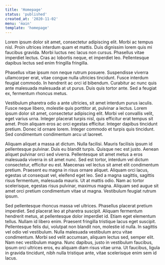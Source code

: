 ```yaml
---
title: 'Homepage'
status: 'published'
created_at: '2020-11-02'
menu: 'main'
template: 'homepage'
---
```


Lorem ipsum dolor sit amet, consectetur adipiscing elit. Morbi ac tempus nisl. Proin ultrices interdum quam et mattis. Duis dignissim lorem quis mi faucibus gravida. Morbi luctus nec lacus non cursus. Phasellus vitae imperdiet lectus. Cras ac lobortis neque, et imperdiet leo. Pellentesque dapibus lectus sed enim fringilla fringilla.

Phasellus vitae ipsum non neque rutrum posuere. Suspendisse viverra ullamcorper erat, vitae congue nulla ultricies tincidunt. Fusce interdum feugiat commodo. In hendrerit ac orci id bibendum. Curabitur ac nunc quis ante malesuada malesuada at ut purus. Duis quis tortor ante. Sed a feugiat ex, fermentum rhoncus metus.

Vestibulum pharetra odio a ante ultricies, sit amet interdum purus iaculis. Fusce neque libero, molestie quis porttitor at, pulvinar a lectus. Lorem ipsum dolor sit amet, consectetur adipiscing elit. Morbi vel convallis velit, eget varius urna. Integer placerat turpis nisl, quis efficitur erat tempus sit amet. Proin aliquam eros ac orci egestas efficitur. Integer dapibus tincidunt pretium. Donec id ornare lorem. Integer commodo et turpis quis tincidunt. Sed condimentum condimentum arcu ut laoreet.

Aliquam aliquet a massa at dictum. Nulla facilisi. Mauris facilisis ipsum id pellentesque pulvinar. Duis eu blandit turpis. Quisque nec est justo. Aenean aliquet pulvinar orci sed viverra. Pellentesque sit amet metus a eros malesuada viverra in sit amet nunc. Sed est tortor, interdum vel dictum consectetur, efficitur eu est. Maecenas vel lectus sit amet elit condimentum pretium. Praesent eu magna in risus ornare aliquet. Aliquam orci lacus, egestas ut consequat vel, eleifend eget leo. Sed a magna sagittis, sagittis risus fermentum, malesuada mauris. Ut at mattis odio. Nam ac tortor scelerisque, egestas risus pulvinar, maximus magna. Aliquam sed augue sit amet orci pretium condimentum vitae ut magna. Vestibulum feugiat rutrum ipsum.

Sed pellentesque rhoncus massa vel ultrices. Phasellus placerat pretium imperdiet. Sed placerat leo at pharetra suscipit. Aliquam fermentum hendrerit metus, at pellentesque dolor imperdiet id. Etiam eget elementum tellus. Nullam id libero enim. Praesent fringilla tristique lacus eget suscipit. Pellentesque felis dui, volutpat non blandit non, molestie id nulla. In sagittis vel odio vel vestibulum. Nulla malesuada vestibulum arcu vitae condimentum. Morbi sed velit accumsan, aliquam lectus sed, semper elit. Nam nec vestibulum magna. Nunc dapibus, justo in vestibulum faucibus, ipsum orci ultrices eros, eu aliquam diam risus vitae urna. Ut faucibus, ligula in gravida tincidunt, nibh nulla tristique ante, vitae scelerisque enim sem id lacus. 
